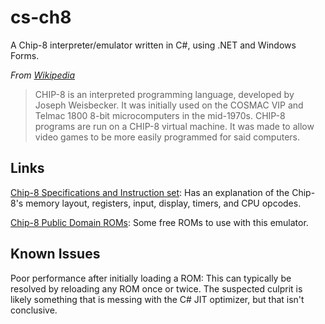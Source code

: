 # cs-ch8 #
A Chip-8 interpreter/emulator written in C#, using .NET and Windows Forms.

*From [Wikipedia](https://en.wikipedia.org/wiki/CHIP-8)*

> CHIP-8 is an interpreted programming language, developed by Joseph Weisbecker. It was initially used on the COSMAC VIP and Telmac 1800 8-bit microcomputers in the mid-1970s. CHIP-8 programs are run on a CHIP-8 virtual machine. It was made to allow video games to be more easily programmed for said computers.

## Links ##

[Chip-8 Specifications and Instruction set](http://devernay.free.fr/hacks/chip8/C8TECH10.HTM): Has an explanation of the Chip-8's memory layout, registers, input, display, timers, and CPU opcodes.

[Chip-8 Public Domain ROMs](https://www.zophar.net/pdroms/chip8.html): Some free ROMs to use with this emulator.

## Known Issues ##

Poor performance after initially loading a ROM: This can typically be resolved by reloading any ROM once or twice. The suspected culprit is likely something that is messing with the C# JIT optimizer, but that isn't conclusive.
